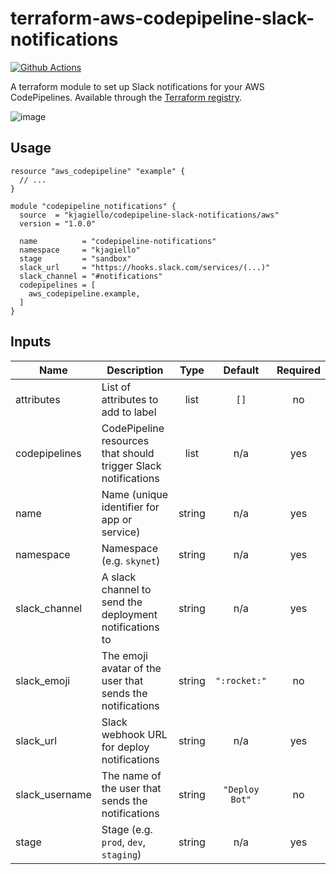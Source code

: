 # terraform-aws-codepipeline-slack-notifications

[![Github Actions](https://github.com/kjagiello/terraform-aws-codepipeline-slack-notifications/workflows/CI/badge.svg)](https://github.com/kjagiello/terraform-aws-codepipeline-slack-notifications/actions?workflow=CI)

A terraform module to set up Slack notifications for your AWS CodePipelines. Available through the [Terraform registry](https://registry.terraform.io/modules/kjagiello/codepipeline-slack-notifications/aws).

![image](https://user-images.githubusercontent.com/74944/71839994-b660bf00-30bc-11ea-8e5e-4d8850da6900.png)

## Usage

```hcl
resource "aws_codepipeline" "example" {
  // ...
}

module "codepipeline_notifications" {
  source  = "kjagiello/codepipeline-slack-notifications/aws"
  version = "1.0.0"

  name          = "codepipeline-notifications"
  namespace     = "kjagiello"
  stage         = "sandbox"
  slack_url     = "https://hooks.slack.com/services/(...)"
  slack_channel = "#notifications"
  codepipelines = [
    aws_codepipeline.example,
  ]
}
```

<!-- BEGINNING OF PRE-COMMIT-TERRAFORM DOCS HOOK -->
## Inputs

| Name | Description | Type | Default | Required |
|------|-------------|:----:|:-----:|:-----:|
| attributes | List of attributes to add to label | list | `[]` | no |
| codepipelines | CodePipeline resources that should trigger Slack notifications | list | n/a | yes |
| name | Name \(unique identifier for app or service\) | string | n/a | yes |
| namespace | Namespace \(e.g. `skynet`\) | string | n/a | yes |
| slack\_channel | A slack channel to send the deployment notifications to | string | n/a | yes |
| slack\_emoji | The emoji avatar of the user that sends the notifications | string | `":rocket:"` | no |
| slack\_url | Slack webhook URL for deploy notifications | string | n/a | yes |
| slack\_username | The name of the user that sends the notifications | string | `"Deploy Bot"` | no |
| stage | Stage \(e.g. `prod`, `dev`, `staging`\) | string | n/a | yes |

<!-- END OF PRE-COMMIT-TERRAFORM DOCS HOOK -->
